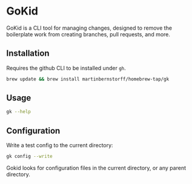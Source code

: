 # GoKid

GoKid is a CLI tool for managing changes, designed to remove the boilerplate work from creating branches, pull requests, and more.

## Installation
Requires the github CLI to be installed under `gh`.

```bash
brew update && brew install martinbernstorff/homebrew-tap/gk
```

## Usage

```bash
gk --help
```

## Configuration
Write a test config to the current directory:

```bash
gk config --write
```

Gokid looks for configuration files in the current directory, or any parent directory.
